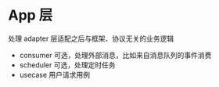 # App 层
处理 adapter 层适配之后与框架、协议无关的业务逻辑

- consumer 可选，处理外部消息，比如来自消息队列的事件消费
- scheduler 可选，处理定时任务
- usecase 用户请求用例
